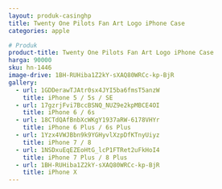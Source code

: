 ```yaml
---
layout: produk-casinghp
title: Twenty One Pilots Fan Art Logo iPhone Case
categories: apple

# Produk
product-title: Twenty One Pilots Fan Art Logo iPhone Case
harga: 90000
sku: hn-1446
image-drive: 1BH-RUHiba1Z2kY-sXAQ80WRCc-kp-BjR
gallery:
  - url: 1GDDerawTJAtr0sx4JYI5ba6fmsT5anzW
    title: iPhone 5 / 5s / SE
  - url: 17gzrjFvi7BccBSNQ_NUZ9e2kpMBCE4OI
    title: iPhone 6 / 6s
  - url: 18CTdQAfBnbXcWKgY1937aRW-6178VHYr
    title: iPhone 6 Plus / 6s Plus
  - url: 1Yzx4VWJBbn9k9YGHyvlXzpDfKTnyUiyz
    title: iPhone 7 / 8
  - url: 1NSDxuEqEZEoHtG_lcP1FTRet2uFkHoI4
    title: iPhone 7 Plus / 8 Plus
  - url: 1BH-RUHiba1Z2kY-sXAQ80WRCc-kp-BjR
    title: iPhone X
---
```

